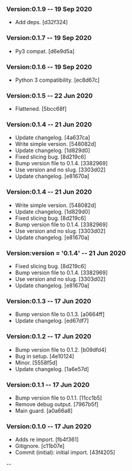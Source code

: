 ### Version:0.1.9 -- 19 Sep 2020

* Add deps. [d32f324]

### Version:0.1.7 -- 19 Sep 2020

* Py3 compat. [d6e9d5a]

### Version:0.1.6 -- 19 Sep 2020


* Python 3 compatibility. [ec8d67c]

### Version:0.1.5 -- 22 Jun 2020

* Flattened. [5bcc68f]

### Version:0.1.4 -- 21 Jun 2020

* Update changelog. [4a637ca]
* Write simple version. [548082d]
* Update changelog. [1d829d0]
* Fixed slicing bug. [8d219c6]
* Bump version file to 0.1.4. [3382969]
* Use version and no slug. [3303d02]
* Update changelog. [e81670a]

### Version:0.1.4 -- 21 Jun 2020

* Write simple version. [548082d]
* Update changelog. [1d829d0]
* Fixed slicing bug. [8d219c6]
* Bump version file to 0.1.4. [3382969]
* Use version and no slug. [3303d02]
* Update changelog. [e81670a]

### Version:__version__ = '0.1.4' -- 21 Jun 2020

* Fixed slicing bug. [8d219c6]
* Bump version file to 0.1.4. [3382969]
* Use version and no slug. [3303d02]
* Update changelog. [e81670a]

### Version:0.1.3 -- 17 Jun 2020

* Bump version file to 0.1.3. [a0664ff]
* Update changelog. [ed67df7]

### Version:0.1.2 -- 17 Jun 2020

* Bump version file to 0.1.2. [b09dfd4]
* Bug in setup. [4e10124]
* Minor. [5558f5d]
* Update changelog. [1a6e57d]

### Version:0.1.1 -- 17 Jun 2020

* Bump version file to 0.1.1. [11cc1b5]
* Remove debug output. [7967b5f]
* Main guard. [a0a66a8]

### Version:0.1.0 -- 17 Jun 2020

* Adds re import. [fb4f361]
* Gitignore. [c11b07e]
* Commit (initial): initial import. [43f4205]

--